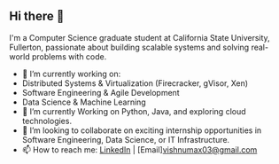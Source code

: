 ## Hi there 👋

I'm a Computer Science graduate student at California State University, Fullerton, passionate about building scalable systems and solving real-world problems with code.

- 🔭 I’m currently working on:
- Distributed Systems & Virtualization (Firecracker, gVisor, Xen)
- Software Engineering & Agile Development
- Data Science & Machine Learning
- 🌱 I’m currently Working on Python, Java, and exploring cloud technologies.
- 👯 I’m looking to collaborate on exciting internship opportunities in Software Engineering, Data Science, or IT Infrastructure.
- 📫 How to reach me: [LinkedIn](https://www.linkedin.com/in/vishnu-priyan-bhaskar-7bab71265/) | [Email]vishnumax03@gmail.com

<!--
**XXV007/XXV007** is a ✨ _special_ ✨ repository because its `README.md` (this file) appears on your GitHub profile.

Here are some ideas to get you started:

- 🔭 I’m currently working on ...
- 🌱 I’m currently learning ...
- 👯 I’m looking to collaborate on ...
- 🤔 I’m looking for help with ...
- 💬 Ask me about ...
- 📫 How to reach me: ...
- 😄 Pronouns: ...
- ⚡ Fun fact: ...
-->
